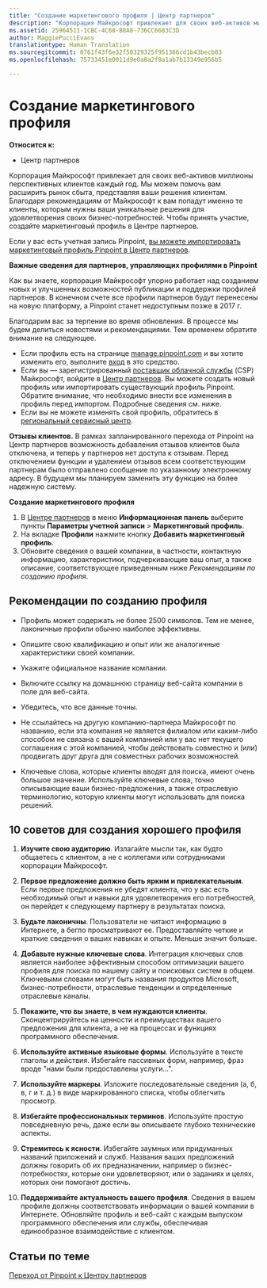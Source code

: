 ```yaml
---
title: "Создание маркетингового профиля | Центр партнеров"
description: "Корпорация Майкрософт привлекает для своих веб-активов миллионы перспективных клиентов каждый год."
ms.assetid: 25964511-1CBC-4C68-B8A8-736CC6683C3D
author: MaggiePucciEvans
translationtype: Human Translation
ms.sourcegitcommit: 0761f43f6e32f50329325f951366cd1b43becb03
ms.openlocfilehash: 75733451e0011d9e0a8a2f8a1ab7b13349e956b5

---
```


# Создание маркетингового профиля

**Относится к:**

-  Центр партнеров

Корпорация Майкрософт привлекает для своих веб-активов миллионы перспективных клиентов каждый год. Мы можем помочь вам расширить рынок сбыта, представляя ваши решения клиентам. Благодаря рекомендациям от Майкрософт к вам попадут именно те клиенты, которым нужны ваши уникальные решения для удовлетворения своих бизнес-потребностей. Чтобы принять участие, создайте маркетинговый профиль в Центре партнеров.

Если у вас есть учетная запись Pinpoint, [вы можете импортировать маркетинговый профиль Pinpoint в Центр партнеров](importing-pinpoint-profiles-into-partner-center.md).

**Важные сведения для партнеров, управляющих профилями в Pinpoint**

Как вы знаете, корпорация Майкрософт упорно работает над созданием новых и улучшенных возможностей публикации и поддержки профилей партнеров. В конечном счете все профили партнеров будут перенесены на новую платформу, а Pinpoint станет недоступным позже в 2017 г.

Благодарим вас за терпение во время обновления. В процессе мы будем делиться новостями и рекомендациями. Тем временем обратите внимание на следующее.

-   Если профиль есть на странице [manage.pinpoint.com](https://go.microsoft.com/fwlink/?linkid=838399) и вы хотите изменить его, выполните [вход](https://go.microsoft.com/fwlink/?linkid=838394) в это средство.
-   Если вы — зарегистрированный [поставщик облачной службы](https://go.microsoft.com/fwlink/?linkid=838395) (CSP) Майкрософт, войдите в [Центр партнеров](https://go.microsoft.com/fwlink/?linkid=838396). Вы можете создать новый профиль или импортировать существующий профиль Pinpoint. Обратите внимание, что необходимо внести все изменения в профиль перед импортом. Подробные сведения см. ниже.
-   Если вы не можете изменять свой профиль, обратитесь в [региональный сервисный центр](https://go.microsoft.com/fwlink/?linkid=838398). 

**Отзывы клиентов.** В рамках запланированного перехода от Pinpoint на Центр партнеров возможность добавления отзывов клиентов была отключена, и теперь у партнеров нет доступа к отзывам. Перед отключением функции и удалением отзывов всем соответствующим партнерам было отправлено сообщение по указанному электронному адресу. В будущем мы планируем заменить эту функцию на более надежную систему.

**Создание маркетингового профиля**

1.  В [Центре партнеров](http://go.microsoft.com/fwlink/p/?LinkId=808956) в меню **Информационная панель** выберите пункты **Параметры учетной записи** &gt; **Маркетинговый профиль**.
2.  На вкладке **Профили** нажмите кнопку **Добавить маркетинговый профиль**.
3.  Обновите сведения о вашей компании, в частности, контактную информацию, характеристики, подчеркивающие ваш опыт, а также описание, соответствующее приведенным ниже *Рекомендациям по созданию профиля*.

## Рекомендации по созданию профиля


-   Профиль может содержать не более 2500 символов. Тем не менее, лаконичные профили обычно наиболее эффективны.

-   Опишите свою квалификацию и опыт или же аналогичные характеристики своей компании.

-   Укажите официальное название компании.

-   Включите ссылку на домашнюю страницу веб-сайта компании в поле для веб-сайта.

-   Убедитесь, что все данные точны.

-   Не ссылайтесь на другую компанию-партнера Майкрософт по названию, если эта компания не является филиалом или каким-либо способом не связана с вашей компанией или у вас нет текущего соглашения с этой компанией, чтобы действовать совместно и (или) продвигать друг друга для совместных рабочих возможностей.

-   Ключевые слова, которые клиенты вводят для поиска, имеют очень большое значение. Используйте ключевые слова, точно описывающие ваши бизнес-предложения, а также отраслевую терминологию, которую клиенты могут использовать для поиска решений.

## 10 советов для создания хорошего профиля


1.  **Изучите свою аудиторию**. Излагайте мысли так, как будто общаетесь с клиентом, а не с коллегами или сотрудниками корпорации Майкрософт.

2.  **Первое предложение должно быть ярким и привлекательным**. Если первые предложения не убедят клиента, что у вас есть необходимый опыт и навыки для удовлетворения его потребностей, он перейдет к следующему партнеру в результатах поиска.

3.  **Будьте лаконичны**. Пользователи не читают информацию в Интернете, а бегло просматривают ее. Предоставляйте четкие и краткие сведения о ваших навыках и опыте. Меньше значит больше.

4.  **Добавьте нужные ключевые слова**. Интеграция ключевых слов является наиболее эффективным способом оптимизации вашего профиля для поиска по нашему сайту и поисковых систем в общем. Ключевыми словами могут быть названия продуктов Microsoft, бизнес-потребности, отраслевые тенденции и определенные отраслевые каналы.

5.  **Покажите, что вы знаете, в чем нуждаются клиенты**. Сконцентрируйтесь на ценности и преимуществах вашего предложения для клиента, а не на процессах и функциях программного обеспечения.

6.  **Используйте активные языковые формы**. Используйте в тексте глаголы и действия. Избегайте пассивных форм, например, фраз вроде "нами были предоставлены услуги...".

7.  **Используйте маркеры**. Изложите последовательные сведения (а, б, в, г и т. д.) в виде маркированного списка, чтобы облегчить просмотр.

8.  **Избегайте профессиональных терминов**. Используйте простую повседневную речь, даже если вы описываете глубоко технические аспекты.

9.  **Стремитесь к ясности**. Избегайте заумных или придуманных названий приложений и служб. Названия ваших предложений должны говорить об их предназначении, например о бизнес-потребностях, которые они удовлетворяют, или о заданиях и целях, которых они помогают достичь.

10. **Поддерживайте актуальность вашего профиля**. Сведения в вашем профиле должны соответствовать информации о вашей компании в Интернете. Обновляйте профиль и веб-сайт с каждым выпуском программного обеспечения или службы, обеспечивая единообразное взаимодействие с клиентом.

## Статьи по теме


[Переход от Pinpoint к Центру партнеров](importing-pinpoint-profiles-into-partner-center.md)

 

 






<!--HONumber=Jan17_HO2-->


